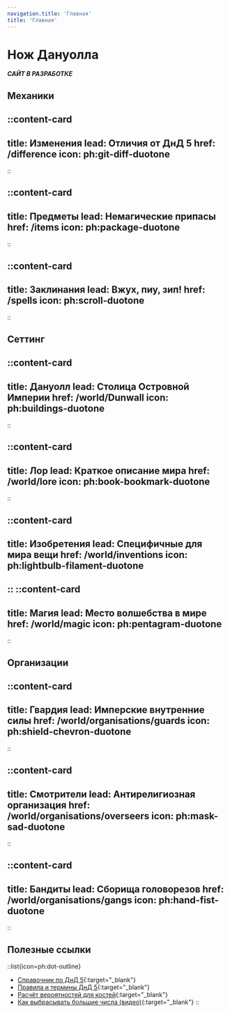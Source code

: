 ```yaml
---
navigation.title: 'Главная'
title: 'Главная'
---
```


# Нож Дануолла

***САЙТ В РАЗРАБОТКЕ***

## Механики

::content-card
---
title: Изменения
lead: Отличия от ДнД 5
href: /difference
icon: ph:git-diff-duotone
---
::

::content-card
---
title: Предметы
lead: Немагические припасы
href: /items
icon: ph:package-duotone
---
::

::content-card
---
title: Заклинания
lead: Вжух, пиу, зип!
href: /spells
icon: ph:scroll-duotone
---
::

## Сеттинг

::content-card
---
title: Дануолл
lead: Столица Островной Империи
href: /world/Dunwall
icon: ph:buildings-duotone
---
::

::content-card
---
title: Лор
lead: Краткое описание мира
href: /world/lore
icon: ph:book-bookmark-duotone
---
::

::content-card
---
title: Изобретения
lead: Специфичные для мира вещи
href: /world/inventions
icon: ph:lightbulb-filament-duotone
---
::
::content-card
---
title: Магия
lead: Место волшебства в мире
href: /world/magic
icon: ph:pentagram-duotone
---
::

## Организации

::content-card
---
title: Гвардия
lead: Имперские внутренние силы
href: /world/organisations/guards
icon: ph:shield-chevron-duotone
---
::

::content-card
---
title: Смотрители
lead: Антирелигиозная организация
href: /world/organisations/overseers
icon: ph:mask-sad-duotone
---
::

::content-card
---
title: Бандиты
lead: Сборища головорезов
href: /world/organisations/gangs
icon: ph:hand-fist-duotone
---
::

## Полезные ссылки

::list{icon=ph:dot-outline}
- [Справочник по ДнД 5](https://ttg.club/screens){:target="_blank"}
- [Правила и термины ДнД 5](https://ttg.club/rules){:target="_blank"}
- [Расчёт вероятностей для костей](https://anydice.com/){:target="_blank"} 
- [Как выбрасывать большие числа (видео)](https://youtube.com/watch?v=dQw4w9WgXcQ){:target="_blank"} 
::

<!--
## Дануолл

Да́нуолл — столица и крупнейший город острова Гристоль, главный промышленный, экономический и культурный центр Островной Империи. В нём будет происходить действие кампании.

За последние полгода Дануолл захлестнула чума. Большая часть простых людей вымерла, а выжившие заняты делёжкой того, что от них осталось. Все части города, где хоть что-то осталось, контролируются либо творящими произвол гвардейцами и смотрителями, которым даны чрезвычайные полномочия, либо бандитами. Остальные части заполнены крысами и плакальщиками.

По всем подконтрольным государству территориям введён строгий комендантский час.

## Организации

### Гвардия
Королевской гвардии

### Аббатство смотрителей

### Банды

## Магия

Магия в этом мире очень редка. Большинство людей в неё не верят, однако про колдунов ходит множество страшных легенд.

Если обычный человек (кроме союзников) увидит как вы используете магию, он будет считать вас врагом.

## Предметы

### Целебный эликсир Соколова

Восстанавливает `1к4 + медицина` хитов.
Как утверждается в рекламе, регулярный приём помогает от чумы.

### Духовный бальзам Пьеро

Восстанавливает ячейки заклинаний. Один духовный бальзам может восстановить их в одном из следующих вариантов (на выбор игрока):
::list{icon=ph:dot-outline}
- 2 ячейки I уровня;
- 1 ячейку II уровня;
- `1к2 - 1` ячеек III уровня.
::

### Монтажный инструмент

## Общие термины

### Ворвань-->